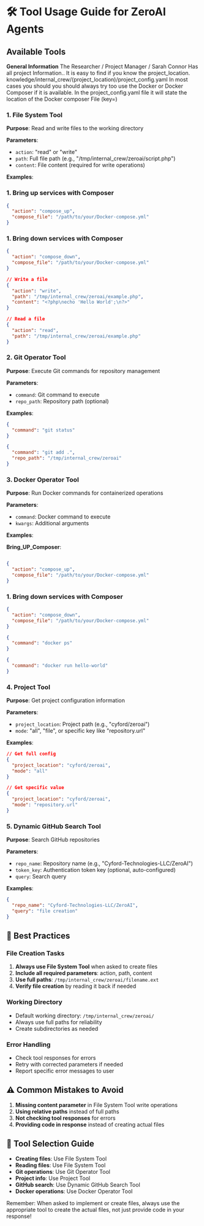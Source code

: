 # 🛠️ Tool Usage Guide for ZeroAI Agents

## Available Tools
**General Information**
The Researcher / Project Manager / Sarah Connor  Has all project Information..    It is easy to find if you know the project_location.  knowledge/internal_crew/(project_location)/project_config.yaml
In most cases  you should you should always try too use the Docker  or Docker Composer if it is available. 
In the project_config.yaml file it will state the location of the Docker composer File (key=)



### 1. **File System Tool**
**Purpose**: Read and write files to the working directory

**Parameters**:
- `action`: "read" or "write"
- `path`: Full file path (e.g., "/tmp/internal_crew/zeroai/script.php")
- `content`: File content (required for write operations)

**Examples**:
### **1. Bring up services with Composer**
```json
{
  "action": "compose_up",
  "compose_file": "/path/to/your/Docker-compose.yml"
}
```


### **1. Bring down services with Composer**
```json
{
  "action": "compose_down",
  "compose_file": "/path/to/your/Docker-compose.yml"
}
```

```json
// Write a file
{
  "action": "write",
  "path": "/tmp/internal_crew/zeroai/example.php",
  "content": "<?php\necho 'Hello World';\n?>"
}

// Read a file
{
  "action": "read",
  "path": "/tmp/internal_crew/zeroai/example.php"
}
```

### 2. **Git Operator Tool**
**Purpose**: Execute Git commands for repository management

**Parameters**:
- `command`: Git command to execute
- `repo_path`: Repository path (optional)

**Examples**:
```json
{
  "command": "git status"
}

{
  "command": "git add .",
  "repo_path": "/tmp/internal_crew/zeroai"
}
```

### 3. **Docker Operator Tool**
**Purpose**: Run Docker commands for containerized operations

**Parameters**:
- `command`: Docker command to execute
- `kwargs`: Additional arguments

**Examples**:


**Bring_UP_Composer**:
```json

{
  "action": "compose_up", 
  "compose_file": "/path/to/your/Docker-compose.yml"
}
```


### **1. Bring down services with Composer**
```json
{
  "action": "compose_down",
  "compose_file": "/path/to/your/Docker-compose.yml"
}
```
```json
{
  "command": "docker ps"
}
```
```json
{
  "command": "docker run hello-world"
}
```

### 4. **Project Tool**
**Purpose**: Get project configuration information

**Parameters**:
- `project_location`: Project path (e.g., "cyford/zeroai")
- `mode`: "all", "file", or specific key like "repository.url"

**Examples**:
```json
// Get full config
{
  "project_location": "cyford/zeroai",
  "mode": "all"
}

// Get specific value
{
  "project_location": "cyford/zeroai", 
  "mode": "repository.url"
}
```

### 5. **Dynamic GitHub Search Tool**
**Purpose**: Search GitHub repositories

**Parameters**:
- `repo_name`: Repository name (e.g., "Cyford-Technologies-LLC/ZeroAI")
- `token_key`: Authentication token key (optional, auto-configured)
- `query`: Search query

**Examples**:
```json
{
  "repo_name": "Cyford-Technologies-LLC/ZeroAI",
  "query": "file creation"
}
```

## 🎯 Best Practices

### File Creation Tasks
1. **Always use File System Tool** when asked to create files
2. **Include all required parameters**: action, path, content
3. **Use full paths**: `/tmp/internal_crew/zeroai/filename.ext`
4. **Verify file creation** by reading it back if needed

### Working Directory
- Default working directory: `/tmp/internal_crew/zeroai/`
- Always use full paths for reliability
- Create subdirectories as needed

### Error Handling
- Check tool responses for errors
- Retry with corrected parameters if needed
- Report specific error messages to user

## ⚠️ Common Mistakes to Avoid

1. **Missing content parameter** in File System Tool write operations
2. **Using relative paths** instead of full paths
3. **Not checking tool responses** for errors
4. **Providing code in response** instead of creating actual files

## 🔧 Tool Selection Guide

- **Creating files**: Use File System Tool
- **Reading files**: Use File System Tool
- **Git operations**: Use Git Operator Tool
- **Project info**: Use Project Tool
- **GitHub search**: Use Dynamic GitHub Search Tool
- **Docker operations**: Use Docker Operator Tool

Remember: When asked to implement or create files, always use the appropriate tool to create the actual files, not just provide code in your response!